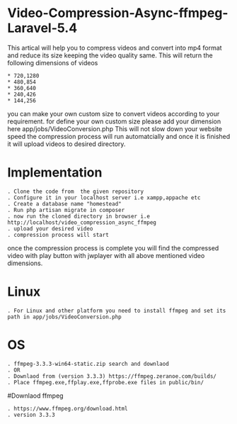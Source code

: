 # Video-Compression-Async-ffmpeg-Laravel-5.4

This artical will help you to compress videos and convert into mp4 format and reduce its size keeping the video quality same. This will return the following dimensions of videos
````
* 720,1280
* 480,854
* 360,640
* 240,426
* 144,256
````
you can make your own custom size to convert videos according to your requirement. for define your own custom size please add your dimension here app/jobs/VideoConversion.php
This will not slow down your website speed the compression process will run automatcially and once it is finished it will upload videos to desired directory.

# Implementation
````
. Clone the code from  the given repository
. Configure it in your localhost server i.e xampp,appache etc
. Create a database name "homestead"
. Run php artisan migrate in composer
. now run the cloned directory in browser i.e http://localhost/video_compression_async_ffmpeg
. upload your desired video
. compression process will start
````
once the compression process is complete you will find the compressed video with play button with jwplayer with all above mentioned video dimensions.


# Linux
````
. For Linux and other platform you need to install ffmpeg and set its path in app/jobs/VideoConversion.php 
````
# OS
````
. ffmpeg-3.3.3-win64-static.zip search and downlaod
. OR
. Downlaod from (version 3.3.3) https://ffmpeg.zeranoe.com/builds/
. Place ffmpeg.exe,ffplay.exe,ffprobe.exe files in public/bin/

````
#Downlaod ffmpeg 
````
. https://www.ffmpeg.org/download.html
. version 3.3.3
````